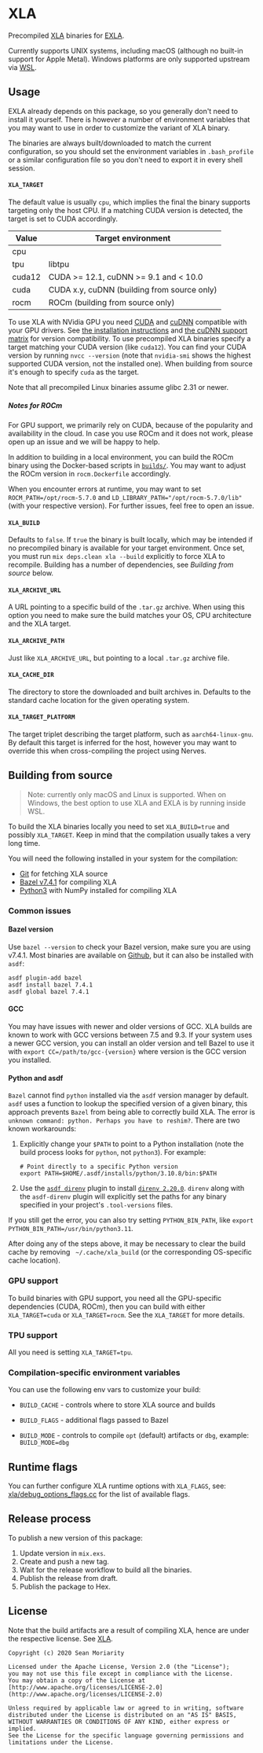 # XLA

<!-- Docs -->

Precompiled [XLA](https://github.com/openxla/xla) binaries for [EXLA](https://github.com/elixir-nx/nx/tree/main/exla).

Currently supports UNIX systems, including macOS (although no built-in support for Apple Metal).
Windows platforms are only supported upstream via [WSL](https://en.wikipedia.org/wiki/Windows_Subsystem_for_Linux).

## Usage

EXLA already depends on this package, so you generally don't need to install it yourself.
There is however a number of environment variables that you may want to use in order to
customize the variant of XLA binary.

The binaries are always built/downloaded to match the current configuration, so you should
set the environment variables in `.bash_profile` or a similar configuration file so you don't
need to export it in every shell session.

#### `XLA_TARGET`

The default value is usually `cpu`, which implies the final the binary supports targeting
only the host CPU. If a matching CUDA version is detected, the target is set to CUDA accordingly.

| Value | Target environment |
| --- | --- |
| cpu | |
| tpu | libtpu |
| cuda12 | CUDA >= 12.1, cuDNN >= 9.1 and < 10.0 |
| cuda | CUDA x.y, cuDNN (building from source only) |
| rocm | ROCm (building from source only) |

To use XLA with NVidia GPU you need [CUDA](https://developer.nvidia.com/cuda-downloads)
and [cuDNN](https://developer.nvidia.com/cudnn) compatible with your GPU drivers.
See [the installation instructions](https://docs.nvidia.com/deeplearning/cudnn/install-guide/index.html)
and [the cuDNN support matrix](https://docs.nvidia.com/deeplearning/cudnn/support-matrix/index.html)
for version compatibility. To use precompiled XLA binaries specify a target matching
your CUDA version (like `cuda12`). You can find your CUDA version by running `nvcc --version`
(note that `nvidia-smi` shows the highest supported CUDA version, not the installed one).
When building from source it's enough to specify `cuda` as the target.

Note that all precompiled Linux binaries assume glibc 2.31 or newer.

##### Notes for ROCm

For GPU support, we primarily rely on CUDA, because of the popularity and availability
in the cloud. In case you use ROCm and it does not work, please open up an issue and
we will be happy to help.

In addition to building in a local environment, you can build the ROCm binary using
the Docker-based scripts in [`builds/`](https://github.com/elixir-nx/xla/tree/main/builds). You may want to adjust the ROCm
version in `rocm.Dockerfile` accordingly.

When you encounter errors at runtime, you may want to set `ROCM_PATH=/opt/rocm-5.7.0`
and `LD_LIBRARY_PATH="/opt/rocm-5.7.0/lib"` (with your respective version). For further
issues, feel free to open an issue.

#### `XLA_BUILD`

Defaults to `false`. If `true` the binary is built locally, which may be intended
if no precompiled binary is available for your target environment. Once set, you
must run `mix deps.clean xla --build` explicitly to force XLA to recompile.
Building has a number of dependencies, see *Building from source* below.

#### `XLA_ARCHIVE_URL`

A URL pointing to a specific build of the `.tar.gz` archive. When using this option
you need to make sure the build matches your OS, CPU architecture and the XLA target.

#### `XLA_ARCHIVE_PATH`

Just like `XLA_ARCHIVE_URL`, but pointing to a local `.tar.gz` archive file.

#### `XLA_CACHE_DIR`

The directory to store the downloaded and built archives in. Defaults to the standard
cache location for the given operating system.

#### `XLA_TARGET_PLATFORM`

The target triplet describing the target platform, such as `aarch64-linux-gnu`. By default
this target is inferred for the host, however you may want to override this when cross-compiling
the project using Nerves.

## Building from source

> Note: currently only macOS and Linux is supported. When on Windows, the best option
> to use XLA and EXLA is by running inside WSL.

To build the XLA binaries locally you need to set `XLA_BUILD=true` and possibly `XLA_TARGET`.
Keep in mind that the compilation usually takes a very long time.

You will need the following installed in your system for the compilation:

  * [Git](https://git-scm.com/) for fetching XLA source
  * [Bazel v7.4.1](https://bazel.build/) for compiling XLA
  * [Python3](https://python.org) with NumPy installed for compiling XLA

### Common issues

#### Bazel version

Use `bazel --version` to check your Bazel version, make sure you are using v7.4.1.
Most binaries are available on [Github](https://github.com/bazelbuild/bazel/releases),
but it can also be installed with `asdf`:

```shell
asdf plugin-add bazel
asdf install bazel 7.4.1
asdf global bazel 7.4.1
```

#### GCC

You may have issues with newer and older versions of GCC. XLA builds are known to work
with GCC versions between 7.5 and 9.3. If your system uses a newer GCC version, you can
install an older version and tell Bazel to use it with `export CC=/path/to/gcc-{version}`
where version is the GCC version you installed.

#### Python and asdf

`Bazel` cannot find `python` installed via the `asdf` version manager by default. `asdf` uses a
function to lookup the specified version of a given binary, this approach prevents `Bazel` from
being able to correctly build XLA. The error is `unknown command: python. Perhaps you have to reshim?`.
There are two known workarounds:

1. Explicitly change your `$PATH` to point to a Python installation (note the build process
   looks for `python`, not `python3`). For example:

    ```shell
    # Point directly to a specific Python version
    export PATH=$HOME/.asdf/installs/python/3.10.8/bin:$PATH
    ```

2. Use the [`asdf direnv`](https://github.com/asdf-community/asdf-direnv) plugin to install [`direnv 2.20.0`](https://direnv.net).
   `direnv` along with the `asdf-direnv` plugin will explicitly set the paths for any binary specified
   in your project's `.tool-versions` files.

If you still get the error, you can also try setting `PYTHON_BIN_PATH`, like `export PYTHON_BIN_PATH=/usr/bin/python3.11`.

After doing any of the steps above, it may be necessary to clear the build cache by removing ` ~/.cache/xla_build`
(or the corresponding OS-specific cache location).

### GPU support

To build binaries with GPU support, you need all the GPU-specific dependencies (CUDA, ROCm),
then you can build with either `XLA_TARGET=cuda` or `XLA_TARGET=rocm`. See the `XLA_TARGET`
for more details.

### TPU support

All you need is setting `XLA_TARGET=tpu`.

### Compilation-specific environment variables

You can use the following env vars to customize your build:

  * `BUILD_CACHE` - controls where to store XLA source and builds

  * `BUILD_FLAGS` - additional flags passed to Bazel

  * `BUILD_MODE` - controls to compile `opt` (default) artifacts or `dbg`, example: `BUILD_MODE=dbg`

## Runtime flags

You can further configure XLA runtime options with `XLA_FLAGS`,
see: [xla/debug_options_flags.cc](https://github.com/openxla/xla/blob/main/xla/debug_options_flags.cc)
for the list of available flags.

<!-- Docs -->

## Release process

To publish a new version of this package:

1. Update version in `mix.exs`.
2. Create and push a new tag.
3. Wait for the release workflow to build all the binaries.
4. Publish the release from draft.
5. Publish the package to Hex.

## License

Note that the build artifacts are a result of compiling XLA, hence are under
the respective license. See [XLA](https://github.com/openxla/xla).

```text
Copyright (c) 2020 Sean Moriarity

Licensed under the Apache License, Version 2.0 (the "License");
you may not use this file except in compliance with the License.
You may obtain a copy of the License at [http://www.apache.org/licenses/LICENSE-2.0](http://www.apache.org/licenses/LICENSE-2.0)

Unless required by applicable law or agreed to in writing, software
distributed under the License is distributed on an "AS IS" BASIS,
WITHOUT WARRANTIES OR CONDITIONS OF ANY KIND, either express or implied.
See the License for the specific language governing permissions and
limitations under the License.
```
